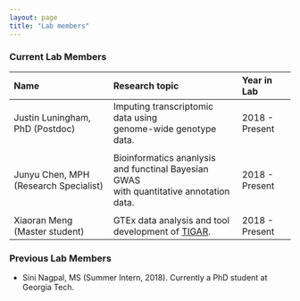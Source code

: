 ```yaml
---
layout: page
title: "Lab members"
---
```



### Current Lab Members

| Name | Research topic | Year in Lab |
| :--- | :---- | :--- |
| Justin Luningham, PhD (Postdoc) | Imputing transcriptomic data using <br> genome-wide genotype data. | 2018 - Present| 
| | |  |
| Junyu Chen, MPH (Research Specialist) | Bioinformatics ananlysis and functinal Bayesian GWAS <br> with quantitative annotation data. | 2018 - Present| 
| | |  |
| Xiaoran Meng (Master student)  | GTEx data analysis and tool development of [TIGAR](https://github.com/yanglab-emory/TIGAR). |2018 - Present| 


### Previous Lab Members

* Sini Nagpal, MS (Summer Intern, 2018). Currently a PhD student at Georgia Tech.

